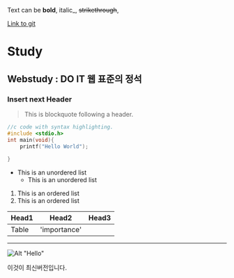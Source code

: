 Text can be **bold**, italic_, ~~strikethrough~~,

[Link to git](https://github.com)

# Study
## Webstudy : DO IT 웹 표준의 정석
### Insert next Header

> This is blockquote following a header.


```c
//c code with syntax highlighting.
#include <stdio.h>
int main(void){
	printf("Hello World");
	
}
```

* This is an unordered list
	* This is an unordered list
	
1. This is an ordered list
2. This is an ordered list


|Head1 |Head2      |Head3  |
|:-----|-----------|-------|
|Table |'importance'|      |


* * *

![Alt "Hello"](https://guides.github.com/activities/hello-world/branching.png)   

이것이 최신버전입니다.
